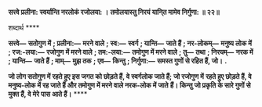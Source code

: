 **सत्त्वे प्रलीना: स्वर्यान्ति नरलोकं रजोलया: ।** **तमोलयास्तु निरयं यानि्त मामेव निर्गुणा: ॥ २२॥** 

शब्दार्थ **** 

**सत्त्वे—** **सतोगुण में** **; प्रलीना:—** **मरने वाले** **; स्व:—** **स्वर्ग** **; यान्ति—** **जाते हैं** **; नर-लोकम्—** **मनुष्य लोक में** **; रज:-लया:—** **रजोगुण** **में मरने वाले** **; तम:-लया:—** **तमोगुण में मरने वाले** **; तु—** **तथा** **; निरयम्—** **नरक में** **; यान्ति—** **जाते हैं** **; माम्—** **मुझ तक** **; एव—** **किन्तु** **; निर्गुणा:—** **समस्त गुणों से रहित हैं, जो।** **.** 

**जो लोग सतोगुण में रहते हुए इस जगत को छोड़ते हैं, वे स्वर्गलोक जाते हैं; जो रजोगुण में** **रहते हुए छोड़ते हैं, वे मनुष्य-लोक में रह जाते हैं और तमोगुण में मरने वाले नरक-लोक में जाते** **हैं। किन्तु जो प्रकृति के सारे गुणों से मुक्त हैं, वे मेरे पास आते हैं।** **** 